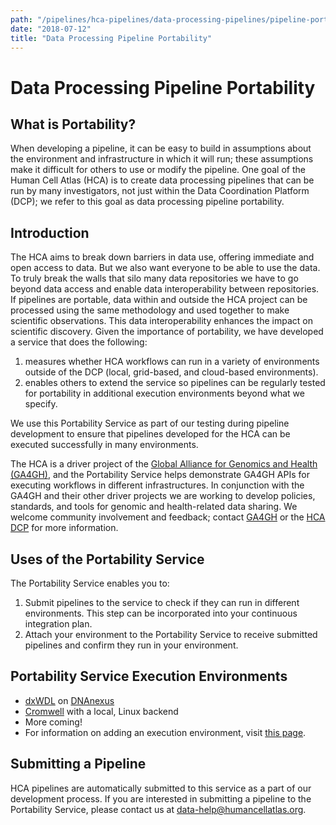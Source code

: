 ```yaml
---
path: "/pipelines/hca-pipelines/data-processing-pipelines/pipeline-portability"
date: "2018-07-12"
title: "Data Processing Pipeline Portability"
---
```


# Data Processing Pipeline Portability

## What is Portability?

When developing a pipeline, it can be easy to build in assumptions about the environment and infrastructure in which it will run; these assumptions make it difficult for others to use or modify the pipeline. One goal of the Human Cell Atlas (HCA) is to create data processing pipelines that can be run by many investigators, not just within the Data Coordination Platform (DCP); we refer to this goal as data processing pipeline portability.

## Introduction

The HCA aims to break down barriers in data use, offering immediate and open access to data. But we also want everyone to be able to use the data. To truly break the walls that silo many data repositories we have to go beyond data access and enable data interoperability between repositories. If pipelines are portable, data within and outside the HCA project can be processed using the same methodology and used together to make scientific observations. This data interoperability enhances the impact on scientific discovery.  Given the importance of portability, we have developed a service that does the following:

1. measures whether HCA workflows can run in a variety of environments outside of the DCP (local, grid-based, and cloud-based environments). 
2. enables others to extend the service so pipelines can be regularly tested for portability in additional execution environments beyond what we specify. 

We use this Portability Service as part of our testing during pipeline development to ensure that pipelines developed for the HCA can be executed successfully in many environments.

The HCA is a driver project of the [Global Alliance for Genomics and Health (GA4GH)](https://www.ga4gh.org/), and the Portability Service helps demonstrate GA4GH APIs for executing workflows in different infrastructures. In conjunction with the GA4GH and their other driver projects we are working to develop policies, standards, and tools for genomic and health-related data sharing. We welcome community involvement and feedback; contact [GA4GH](https://www.ga4gh.org/) or the [HCA DCP](mailto:data-help@humancellatlas.org) for more information.

## Uses of the Portability Service

The Portability Service enables you to:
1. Submit pipelines to the service to check if they can run in different environments. This step can be incorporated into your continuous integration plan.
2. Attach your environment to the Portability Service to receive submitted pipelines and confirm they run in your environment.

## Portability Service Execution Environments
* [dxWDL](https://github.com/dnanexus/dxWDL) on [DNAnexus](https://www.dnanexus.com/)
* [Cromwell](https://github.com/broadinstitute/cromwell) with a local, Linux backend
* More coming!
* For information on adding an execution environment, visit [this page](/pipelines/pipeline-development/processing-pipelines/portability-service-environments).

## Submitting a Pipeline

HCA pipelines are automatically submitted to this service as a part of our development process. If you are interested in submitting a pipeline to the Portability Service, please contact us at data-help@humancellatlas.org.
